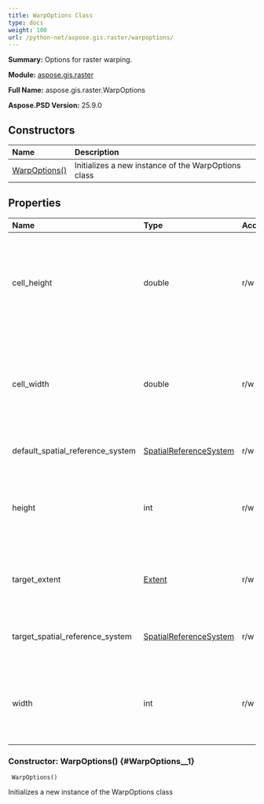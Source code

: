 ```yaml
---
title: WarpOptions Class
type: docs
weight: 100
url: /python-net/aspose.gis.raster/warpoptions/
---
```


**Summary:** Options for raster warping.

**Module:** [aspose.gis.raster](/psd/python-net/aspose.gis.raster/)

**Full Name:** aspose.gis.raster.WarpOptions

**Aspose.PSD Version:** 25.9.0

## **Constructors**
| **Name** | **Description** |
| :- | :- |
| [WarpOptions()](#WarpOptions__1) | Initializes a new instance of the WarpOptions class |
## **Properties**
| **Name** | **Type** | **Access** | **Description** |
| :- | :- | :- | :- |
| cell_height | double | r/w | Specifies a new height of the raster cell (in target georeferenced units).<br/>            If the value is set to 0, the [WarpOptions.cell_height](/psd/python-net/aspose.gis.raster/warpoptions/) is automatically computed. The default value is "0". |
| cell_width | double | r/w | Specifies a new width of the raster cell (in target georeferenced units).<br/>            If the value is set to 0, the [WarpOptions.cell_width](/psd/python-net/aspose.gis.raster/warpoptions/) is automatically computed. The default value is "0". |
| default_spatial_reference_system | [SpatialReferenceSystem](/psd/python-net/aspose.gis.spatialreferencing/spatialreferencesystem/) | r/w | Specifies a value for a source spatial reference if that is missing. |
| height | int | r/w | Specifies output raster height in pixels and columns.<br/>            If the value is set to 0, the height is automatically computed. The default value is "0". |
| target_extent | [Extent](/psd/python-net/aspose.gis/extent) | r/w | Specifies bounds of raster layer to warp.<br/>            If set to <see langword="null" />, extent is calculated during warping to include all cells from raster. |
| target_spatial_reference_system | [SpatialReferenceSystem](/psd/python-net/aspose.gis.spatialreferencing/spatialreferencesystem/) | r/w | Specifies target spatial reference.<br/>            If set to <see langword="null" />, default or source spatial reference is used. |
| width | int | r/w | Specifies output raster width in pixels and columns.<br/>            If the value is set to 0, the width is automatically computed. The default value is "0". |


### Constructor: WarpOptions() {#WarpOptions__1}


```
 WarpOptions() 
```

Initializes a new instance of the WarpOptions class

